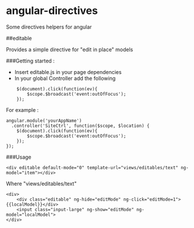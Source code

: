 angular-directives
==================

Some directives helpers for angular

##editable

Provides a simple directive for "edit in place" models

###Getting started :

- Insert editable.js in your page dependencies
- In your global Controller add the following
	
```
    $(document).click(function(ev){
        $scope.$broadcast('event:outOfFocus');
    });

```
For example :

```
angular.module('yourAppName')
  .controller('SiteCtrl', function($scope, $location) {
    $(document).click(function(ev){
        $scope.$broadcast('event:outOfFocus');
    });
});

```

###Usage

```
<div editable default-mode="0" template-url="views/editables/text" ng-model="item"></div>
```	
Where "views/editables/text" 

```
<div>
	<div class="editable" ng-hide="editMode" ng-click="editMode=1">{{localModel}}</div>
	<input class="input-large" ng-show="editMode" ng-model="localModel">
</div>
```	

